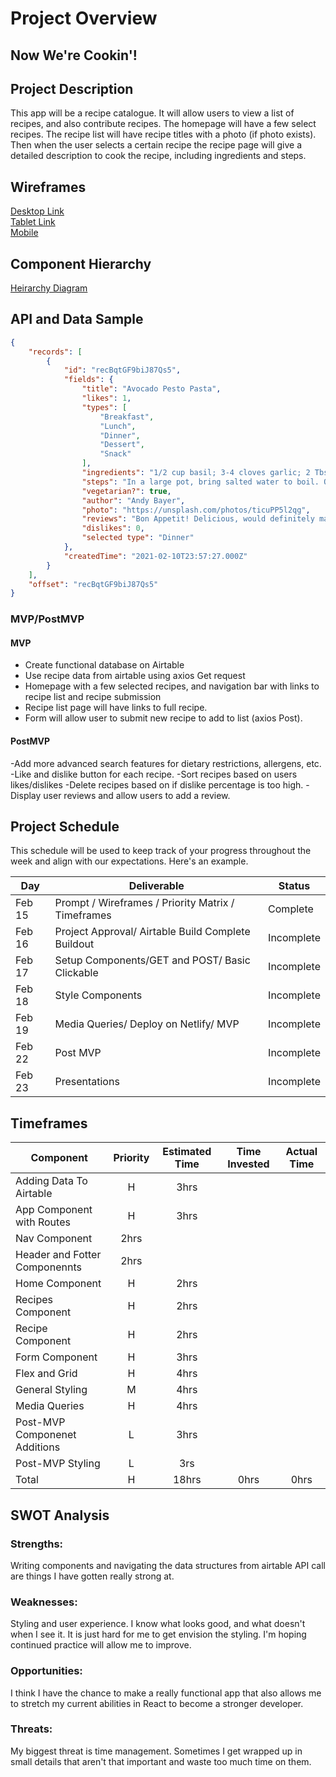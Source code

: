 # Project Overview

## Now We're Cookin'!


## Project Description

This app will be a recipe catalogue. It will allow users to view a list of recipes, and also contribute recipes. The homepage will have a few select recipes.
The recipe list will have recipe titles with a photo (if photo exists). Then when the user selects a certain recipe the recipe page will give a detailed description to cook the recipe, including ingredients and steps. 

## Wireframes

[Desktop Link](https://wireframe.cc/pro/pp/644724e32415092) \
[Tablet Link](https://wireframe.cc/pro/pp/7d7cc787e415010) \
[Mobile](https://wireframe.cc/pro/pp/9d9819bbe415093) 
## Component Hierarchy

[Heirarchy Diagram](https://app.diagrams.net/#G1JkH1gxs-ZQBVArigTTg3pPn7uZtfDW9y)

## API and Data Sample

```json
{
    "records": [
        {
            "id": "recBqtGF9biJ87Qs5",
            "fields": {
                "title": "Avocado Pesto Pasta",
                "likes": 1,
                "types": [
                    "Breakfast",
                    "Lunch",
                    "Dinner",
                    "Dessert",
                    "Snack"
                ],
                "ingredients": "1/2 cup basil; 3-4 cloves garlic; 2 Tbs olive oil; 2 avocados, pitted; 3/4-1 tsp salt to taste; black pepper; 1lb pasta of choice",
                "steps": "In a large pot, bring salted water to boil. Once Boiling, cook pasta according to package directions;  Make sauce in food processor. Combine basil and...",
                "vegetarian?": true,
                "author": "Andy Bayer",
                "photo": "https://unsplash.com/photos/ticuPP5l2qg",
                "reviews": "Bon Appetit! Delicious, would definitely make again;",
                "dislikes": 0,
                "selected type": "Dinner"
            },
            "createdTime": "2021-02-10T23:57:27.000Z"
        }
    ],
    "offset": "recBqtGF9biJ87Qs5"
}
```

### MVP/PostMVP
 
#### MVP 

* Create functional database on Airtable
* Use recipe data from airtable using axios Get request
* Homepage with a few selected recipes, and navigation bar with links to recipe list and recipe submission
* Recipe list page will have links to full recipe.
* Form will allow user to submit new recipe to add to list (axios Post).


#### PostMVP  

-Add more advanced search features for dietary restrictions, allergens, etc. 
-Like and dislike button for each recipe. 
-Sort recipes based on users likes/dislikes
-Delete recipes based on if dislike percentage is too high.
-Display user reviews and allow users to add a review.

## Project Schedule

This schedule will be used to keep track of your progress throughout the week and align with our expectations. Here's an example.

|  Day | Deliverable | Status
|---|---| ---|
|Feb 15| Prompt / Wireframes / Priority Matrix / Timeframes | Complete
|Feb 16| Project Approval/ Airtable Build Complete Buildout | Incomplete
|Feb 17| Setup Components/GET and POST/ Basic Clickable | Incomplete 
|Feb 18| Style Components | Incomplete
|Feb 19| Media Queries/ Deploy on Netlify/ MVP | Incomplete
|Feb 22| Post MVP | Incomplete
|Feb 23| Presentations | Incomplete

## Timeframes

| Component | Priority | Estimated Time | Time Invested | Actual Time |
| --- | :---: |  :---: | :---: | :---: |
| Adding Data To Airtable | H | 3hrs|  |  |
| App Component with Routes| H | 3hrs|  |  |
|Nav Component|2hrs||||
|Header and Fotter Componennts|2hrs||||
|Home Component|H|2hrs|||
|Recipes Component|H|2hrs||
|Recipe Component|H|2hrs|||
|Form Component|H|3hrs|||
|Flex and Grid|H|4hrs|||
|General Styling|M|4hrs|||
|Media Queries|H|4hrs|||
|Post-MVP Componenet Additions|L|3hrs|||
|Post-MVP Styling|L|3rs|||
| Total | H | 18hrs| 0hrs | 0hrs |

## SWOT Analysis

### Strengths:
Writing components and navigating the data structures from airtable API call are things I have gotten really strong at. 

### Weaknesses:
Styling and user experience. I know what looks good, and what doesn't when I see it. It is just hard for me to get envision the styling. I'm hoping continued
practice will allow me to improve.

### Opportunities:
I think I have the chance to make a really functional app that also allows me to stretch my current abilities in React to become a stronger developer. 

### Threats:
My biggest threat is time management. Sometimes I get wrapped up in small details that aren't that important and waste too much time on them. 
